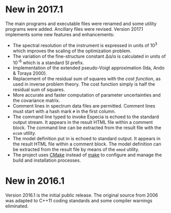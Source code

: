 # New in 2017.1

The main programs and executable files were renamed and some utility 
programs were added. Ancillary files were revised. Version 2017.1 
implements some new features and enhancements:

* The spectral resolution of the instrument is expressed in units of
10<sup>3</sup> which improves the scaling of the optimization problem.
* The variation of the fine-structure constant Δα/α is calculated in
units of 10<sup>-6</sup> which is a standard SI prefix.
* Implementation of the extended pseudo-Voigt approximation (Ida, Ando &
Toraya 2000).
* Replacement of the residual sum of squares with the *cost function*,
as used in inverse problem theory. The cost function simply is half the
residual sum of squares.
* More accurate and faster computation of parameter uncertainties and
the covariance matrix.
* Comment lines in spectrum data files are permitted. Comment lines must
start with a hash mark `#` in the first column.
* The command line typed to invoke Especia is echoed to the standard
output stream. It appears in the result HTML file within a comment block.
The command line can be extracted from the result file with the `ecom`
utility.
* The model definition put in is echoed to standard output. It appears in the
result HTML file within a comment block. The model definition can be extracted
from the result file by means of the `emod` utility.
* The project uses [CMake](https://cmake.org) instead of
[make](https://www.gnu.org/software/make/) to configure and manage the build
and installation processes.

# New in 2016.1

Version 2016.1 is the initial public release. The original source from 2006
was adapted to C++11 coding standards and some compiler warnings eliminated.

